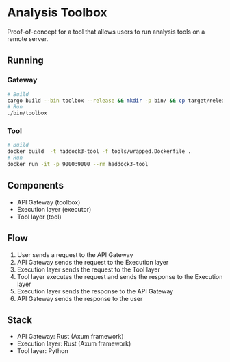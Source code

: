 # Analysis Toolbox

Proof-of-concept for a tool that allows users to run analysis tools on a remote server.

## Running

### Gateway

```bash
# Build
cargo build --bin toolbox --release && mkdir -p bin/ && cp target/release/toolbox bin/
# Run
./bin/toolbox
```

### Tool

```bash
# Build
docker build  -t haddock3-tool -f tools/wrapped.Dockerfile .
# Run
docker run -it -p 9000:9000 --rm haddock3-tool
```

## Components

- API Gateway (toolbox)
- Execution layer (executor)
- Tool layer (tool)

## Flow

1. User sends a request to the API Gateway
2. API Gateway sends the request to the Execution layer
3. Execution layer sends the request to the Tool layer
4. Tool layer executes the request and sends the response to the Execution layer
5. Execution layer sends the response to the API Gateway
6. API Gateway sends the response to the user

## Stack

- API Gateway: Rust (Axum framework)
- Execution layer: Rust (Axum framework)
- Tool layer: Python
